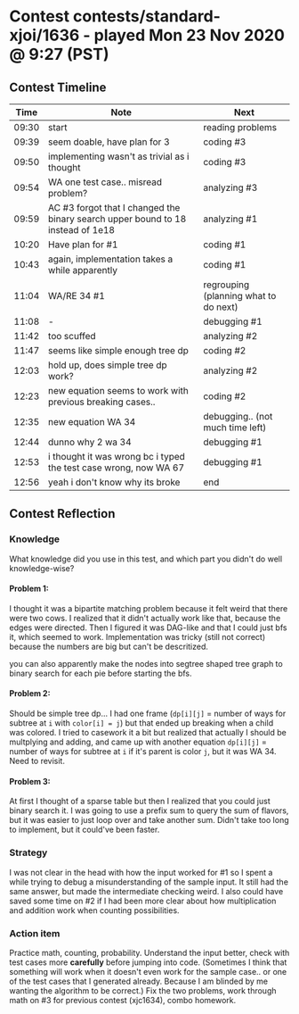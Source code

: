 # Contest contests/standard-xjoi/1636 - played Mon 23 Nov 2020 @ 9:27 (PST)

## Contest Timeline

| Time | Note | Next |
|----|----|----|
09:30 | start | reading problems
09:39 | seem doable, have plan for 3 | coding #3
09:50 | implementing wasn't as trivial as i thought | coding #3
09:54 | WA one test case.. misread problem? | analyzing #3
09:59 | AC #3 forgot that I changed the binary search upper bound to 18 instead of 1e18 | analyzing #1
10:20 | Have plan for #1 | coding #1
10:43 | again, implementation takes a while apparently | coding #1
11:04 | WA/RE 34 #1 | regrouping (planning what to do next)
11:08 | - | debugging #1 
11:42 | too scuffed | analyzing #2
11:47 | seems like simple enough tree dp | coding #2
12:03 | hold up, does simple tree dp work? | analyzing #2
12:23 | new equation seems to work with previous breaking cases.. | coding #2
12:35 | new equation WA 34 | debugging.. (not much time left)
12:44 | dunno why 2 wa 34 | debugging #1
12:53 | i thought it was wrong bc i typed the test case wrong, now WA 67 | debugging #1
12:56 | yeah i don't know why its broke | end

## Contest Reflection

### Knowledge
What knowledge did you use in this test, and which part you didn't do well knowledge-wise?

#### Problem 1:

I thought it was a bipartite matching problem because it felt weird that there were two cows. I realized that it didn't actually work like that, because the edges were directed. Then I figured it was DAG-like and that I could just bfs it, which seemed to work. Implementation was tricky (still not correct) because the numbers are big but can't be descritized.

you can also apparently make the nodes into segtree shaped tree graph to binary search for each pie before starting the bfs.

#### Problem 2:

Should be simple tree dp... I had one frame (`dp[i][j]` = number of ways for subtree at `i` with `color[i] = j`) but that ended up breaking when a child was colored. I tried to casework it a bit but realized that actually I should be multplying and adding, and came up with another equation `dp[i][j]` = number of ways for subtree at `i` if it's parent is color `j`, but it was WA 34. Need to revisit.

#### Problem 3:

At first I thought of a sparse table but then I realized that you could just binary search it. I was going to use a prefix sum to query the sum of flavors, but it was easier to just loop over and take another sum. Didn't take too long to implement, but it could've been faster.

### Strategy
I was not clear in the head with how the input worked for #1 so I spent a while trying to debug a misunderstanding of the sample input. It still had the same answer, but made the intermediate checking weird. I also could have saved some time on #2 if I had been more clear about how multiplication and addition work when counting possibilities.

### Action item
Practice math, counting, probability.
Understand the input better, check with test cases more **carefully** before jumping into code. (Sometimes I think that something will work when it doesn't even work for the sample case.. or one of the test cases that I generated already. Because I am blinded by me wanting the algorithm to be correct.)
Fix the two problems, work through math on #3 for previous contest (xjc1634), combo homework.


